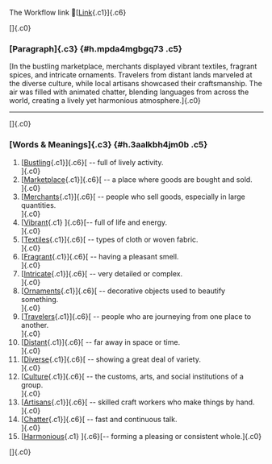 The Workflow link
👏[[Link](https://www.google.com/url?q=http://www.google.com&sa=D&source=editors&ust=1760856161747336&usg=AOvVaw03uRU8XeTFRzQjvblQy6pr){.c1}]{.c6}

[]{.c0}

### [Paragraph]{.c3} {#h.mpda4mgbgq73 .c5}

[In the bustling marketplace, merchants displayed vibrant textiles,
fragrant spices, and intricate ornaments. Travelers from distant lands
marveled at the diverse culture, while local artisans showcased their
craftsmanship. The air was filled with animated chatter, blending
languages from across the world, creating a lively yet harmonious
atmosphere.]{.c0}

------------------------------------------------------------------------

[]{.c0}

### [Words & Meanings]{.c3} {#h.3aalkbh4jm0b .c5}

1.  [[Bustling](https://www.google.com/url?q=http://www.google.com&sa=D&source=editors&ust=1760856161748985&usg=AOvVaw3BpWTs60sf0zIfwO76JTWo){.c1}]{.c6}[ --
    full of lively activity.\
    ]{.c0}
2.  [[Marketplace](https://www.google.com/url?q=http://www.google.com&sa=D&source=editors&ust=1760856161749246&usg=AOvVaw2fuAOJXGBPHDKRXO1ZNiE0){.c1}]{.c6}[ --
    a place where goods are bought and sold.\
    ]{.c0}
3.  [[Merchants](https://www.google.com/url?q=http://www.google.com&sa=D&source=editors&ust=1760856161749649&usg=AOvVaw1faXvoFx1pXjKF5mP8a7yG){.c1}]{.c6}[ --
    people who sell goods, especially in large quantities.\
    ]{.c0}
4.  [[Vibrant](https://www.google.com/url?q=http://www.google.com&sa=D&source=editors&ust=1760856161750076&usg=AOvVaw2dlsiAv17_N9tNyU3P5DlM){.c1}
    ]{.c6}[-- full of life and energy.\
    ]{.c0}
5.  [[Textiles](https://www.google.com/url?q=http://www.google.com&sa=D&source=editors&ust=1760856161750447&usg=AOvVaw26ejQQew8QQdKLKiNfprz1){.c1}]{.c6}[ --
    types of cloth or woven fabric.\
    ]{.c0}
6.  [[Fragrant](https://www.google.com/url?q=http://www.google.com&sa=D&source=editors&ust=1760856161750800&usg=AOvVaw0Tc3MXsWvnTgwSlb9W9TUY){.c1}]{.c6}[ --
    having a pleasant smell.\
    ]{.c0}
7.  [[Intricate](https://www.google.com/url?q=http://www.google.com&sa=D&source=editors&ust=1760856161751132&usg=AOvVaw1_0bKzqfVB9cFWIezNNmWv){.c1}]{.c6}[ --
    very detailed or complex.\
    ]{.c0}
8.  [[Ornaments](https://www.google.com/url?q=http://www.google.com&sa=D&source=editors&ust=1760856161751331&usg=AOvVaw0XkjJ8_NHQh2_lpwJb1VME){.c1}]{.c6}[ --
    decorative objects used to beautify something.\
    ]{.c0}
9.  [[Travelers](https://www.google.com/url?q=http://www.google.com&sa=D&source=editors&ust=1760856161751575&usg=AOvVaw33MlLvM7MsFzH86k5hgK1u){.c1}]{.c6}[ --
    people who are journeying from one place to another.\
    ]{.c0}
10. [[Distant](https://www.google.com/url?q=http://www.google.com&sa=D&source=editors&ust=1760856161751789&usg=AOvVaw00mRXhyZQD76Ul7Pl8IOEP){.c1}]{.c6}[ --
    far away in space or time.\
    ]{.c0}
11. [[Diverse](https://www.google.com/url?q=http://www.google.com&sa=D&source=editors&ust=1760856161751966&usg=AOvVaw0XwBKgicxm80BAt3lfSyZQ){.c1}]{.c6}[ --
    showing a great deal of variety.\
    ]{.c0}
12. [[Culture](https://www.google.com/url?q=http://www.google.com&sa=D&source=editors&ust=1760856161752156&usg=AOvVaw3KSB91R25vp5oZv-BTPXdh){.c1}]{.c6}[ --
    the customs, arts, and social institutions of a group.\
    ]{.c0}
13. [[Artisans](https://www.google.com/url?q=http://www.google.com&sa=D&source=editors&ust=1760856161752367&usg=AOvVaw1ZqF4TX_TxM9JwmmTUcYY2){.c1}]{.c6}[ --
    skilled craft workers who make things by hand.\
    ]{.c0}
14. [[Chatter](https://www.google.com/url?q=http://www.google.com&sa=D&source=editors&ust=1760856161752579&usg=AOvVaw3gagqF9CjJ4kaNXcyB4g02){.c1}]{.c6}[ --
    fast and continuous talk.\
    ]{.c0}
15. [[Harmonious](https://www.google.com/url?q=http://www.google.com&sa=D&source=editors&ust=1760856161752780&usg=AOvVaw0OJrQUjxhYKAfd3MA0emzV){.c1}
    ]{.c6}[-- forming a pleasing or consistent whole.]{.c0}

[]{.c0}
